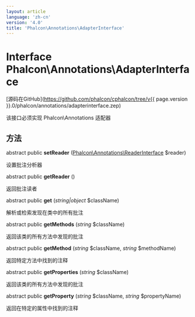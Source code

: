 ```yaml
---
layout: article
language: 'zh-cn'
version: '4.0'
title: 'Phalcon\Annotations\AdapterInterface'
---
```

# Interface **Phalcon\Annotations\AdapterInterface**

[源码在GitHub](https://github.com/phalcon/cphalcon/tree/v{{ page.version }}.0/phalcon/annotations/adapterinterface.zep)

该接口必须实现 Phalcon\\Annotations 适配器

## 方法

abstract public **setReader** ([Phalcon\Annotations\ReaderInterface](Phalcon_Annotations_ReaderInterface) $reader)

设置批注分析器

abstract public **getReader** ()

返回批注读者

abstract public **get** (*string|object* $className)

解析或检索发现在类中的所有批注

abstract public **getMethods** (*string* $className)

返回该类的所有方法中发现的批注

abstract public **getMethod** (*string* $className, *string* $methodName)

返回特定方法中找到的注释

abstract public **getProperties** (*string* $className)

返回该类的所有方法中发现的批注

abstract public **getProperty** (*string* $className, *string* $propertyName)

返回在特定的属性中找到的注释
